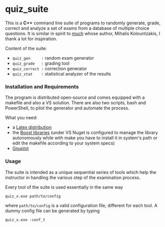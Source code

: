 # quiz_suite

This is a **C++** command line suite of programs to randomly generate, grade, correct and analyze a set of exams from a database of multiple choice questions. It is similar in spirit to [much](http://mk.eigen-space.org/much/) whose author, Mihalis Kolountzakis, I thank a lot for inspiration.

Content of the suite:
- `quiz_gen     :` random exam generator
- `quiz_grade   :` grading tool
- `quiz_correct :` correction generator
- `quiz_stat    :` statistical analyzer of the results

### Installation and Requirements
The program is distributed open-source and comes equipped with a makefile and also a VS solution. There are also two scripts, bash and PowerShell, to pilot the generator and automate the process.

What you need:
- a [Latex distribution](https://www.tug.org/texlive/)
- the [Boost libraries](http://www.boost.org/) (under VS Nuget is configured to manage the library autonomously while with make you have to install it in system's path or edit the makefile according to your system specs)
- [Gnuplot](http://www.gnuplot.info/)

### Usage    
The suite is intended as a unique sequential series of tools which help the instructor in handling the various step of the examination process. 

Every tool of the suite is used essentially in the same way
```
quiz_x.exe path/to/config
```
where `path/to/config` is a valid configuration file, different for each tool. A dummy config file can be generated by typing
```
quiz_x.exe -conf_t
```
